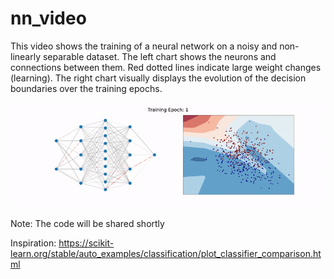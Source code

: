 # nn_video

This video shows the training of a neural network on a noisy and non-linearly separable dataset. The left chart shows the neurons and connections between them. Red dotted lines indicate large weight changes (learning). The right chart visually displays the evolution of the decision boundaries over the training epochs.

[![NN GIF](https://github.com/eliottkalfon/nn_video/blob/main/nn_gif.gif)](https://github.com/eliottkalfon/nn_video/blob/main/movie.mp4)

Note: The code will be shared shortly

Inspiration: https://scikit-learn.org/stable/auto_examples/classification/plot_classifier_comparison.html

